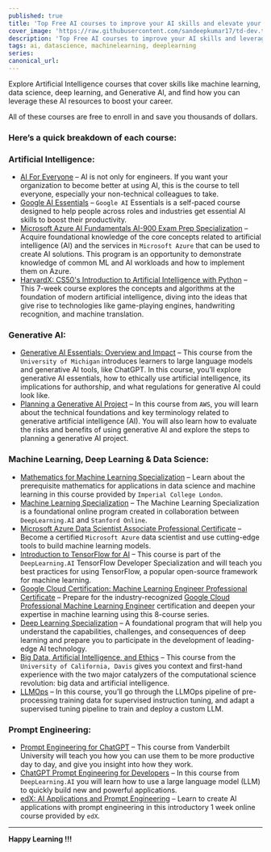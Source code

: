 ```yaml
---
published: true
title: 'Top Free AI courses to improve your AI skills and elevate your career'
cover_image: 'https://raw.githubusercontent.com/sandeepkumar17/td-dev.to/di-collection-posts/assets/blog-cover/ai-cover-page.jpeg'
description: 'Top Free AI courses to improve your AI skills and leverage them to boost your career.'
tags: ai, datascience, machinelearning, deeplearning
series:
canonical_url:
---
```


Explore Artificial Intelligence courses that cover skills like machine learning, data science, deep learning, and Generative AI, and find how you can leverage these AI resources to boost your career.

All of these courses are free to enroll in and save you thousands of dollars.

### Here’s a quick breakdown of each course:

### Artificial Intelligence:
- [AI For Everyone](https://www.coursera.org/learn/ai-for-everyone) – AI is not only for engineers. If you want your organization to become better at using AI, this is the course to tell everyone, especially your non-technical colleagues to take.
- [Google AI Essentials](https://www.coursera.org/learn/google-ai-essentials) – `Google AI` Essentials is a self-paced course designed to help people across roles and industries get essential AI skills to boost their productivity.
- [Microsoft Azure AI Fundamentals AI-900 Exam Prep Specialization](https://www.coursera.org/specializations/microsoft-azure-ai-900-ai-fundamentals) – Acquire foundational knowledge of the core concepts related to artificial intelligence (AI) and the services in `Microsoft Azure` that can be used to create AI solutions. This program is an opportunity to demonstrate knowledge of common ML and AI workloads and how to implement them on Azure.
- [HarvardX: CS50's Introduction to Artificial Intelligence with Python](https://www.edx.org/learn/artificial-intelligence/harvard-university-cs50-s-introduction-to-artificial-intelligence-with-python) – This 7-week course explores the concepts and algorithms at the foundation of modern artificial intelligence, diving into the ideas that give rise to technologies like game-playing engines, handwriting recognition, and machine translation.

### Generative AI:
- [Generative AI Essentials: Overview and Impact](https://www.coursera.org/learn/generative-ai-essentials) – This course from the `University of Michigan` introduces learners to large language models and generative AI tools, like ChatGPT. In this course, you’ll explore generative AI essentials, how to ethically use artificial intelligence, its implications for authorship, and what regulations for generative AI could look like.
- [Planning a Generative AI Project](https://www.coursera.org/learn/planning-a-generative-ai-project) – In this course from `AWS`, you will learn about the technical foundations and key terminology related to generative artificial intelligence (AI). You will also learn how to evaluate the risks and benefits of using generative AI and explore the steps to planning a generative AI project.

### Machine Learning, Deep Learning & Data Science:
- [Mathematics for Machine Learning Specialization](https://www.coursera.org/specializations/mathematics-machine-learning) – Learn about the prerequisite mathematics for applications in data science and machine learning in this course provided by `Imperial College London`.
- [Machine Learning Specialization](https://www.coursera.org/specializations/machine-learning-introduction) – The Machine Learning Specialization is a foundational online program created in collaboration between `DeepLearning.AI` and `Stanford Online`.
- [Microsoft Azure Data Scientist Associate Professional Certificate](https://www.coursera.org/professional-certificates/azure-data-scientist) – Become a certified `Microsoft Azure` data scientist and use cutting-edge tools to build machine learning models.
- [Introduction to TensorFlow for AI](https://www.coursera.org/learn/introduction-tensorflow) – This course is part of the `DeepLearning.AI` TensorFlow Developer Specialization and will teach you best practices for using TensorFlow, a popular open-source framework for machine learning.
- [Google Cloud Certification: Machine Learning Engineer Professional Certificate](https://www.coursera.org/professional-certificates/preparing-for-google-cloud-machine-learning-engineer-professional-certificate) – Prepare for the industry-recognized [Google Cloud Professional Machine Learning Engineer](https://cloud.google.com/learn/certification/machine-learning-engineer) certification and deepen your expertise in machine learning using this 8-course series.
- [Deep Learning Specialization](https://www.coursera.org/specializations/deep-learning) – A foundational program that will help you understand the capabilities, challenges, and consequences of deep learning and prepare you to participate in the development of leading-edge AI technology.
- [Big Data, Artificial Intelligence, and Ethics](https://www.coursera.org/learn/big-data-ai-ethics) – This course from the `University of California, Davis` gives you context and first-hand experience with the two major catalyzers of the computational science revolution: big data and artificial intelligence.
- [LLMOps](https://www.deeplearning.ai/short-courses/llmops/) – In this course, you’ll go through the LLMOps pipeline of pre-processing training data for supervised instruction tuning, and adapt a supervised tuning pipeline to train and deploy a custom LLM.

### Prompt Engineering:
- [Prompt Engineering for ChatGPT](https://www.coursera.org/learn/prompt-engineering) – This course from Vanderbilt University will teach you how you can use them to be more productive day to day, and give you insight into how they work.
- [ChatGPT Prompt Engineering for Developers](https://www.coursera.org/projects/chatgpt-prompt-engineering-for-developers-project) – In this course from `DeepLearning.AI` you will learn how to use a large language model (LLM) to quickly build new and powerful applications.
- [edX: AI Applications and Prompt Engineering](https://www.edx.org/learn/computer-programming/edx-ai-applications-and-prompt-engineering) – Learn to create AI applications with prompt engineering in this introductory 1 week online course provided by `edX`.
---

**Happy Learning !!!**
